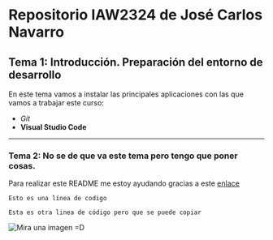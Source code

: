 # Repositorio  IAW2324 de José Carlos Navarro
## Tema 1: Introducción. Preparación  del entorno de desarrollo

En este tema vamos a instalar las principales aplicaciones con las que vamos a
trabajar este curso:
- _Git_
- **Visual Studio Code**

___

### Tema 2: No se de que va este tema pero tengo que poner cosas.

Para realizar este README me estoy ayudando gracias a este [enlace](https://markdown.es/sintaxis-markdown/#reglas)

`Esto es una línea de codigo`

~~~
Esta es otra linea de código pero que se puede copiar
~~~

![Mira una imagen =D](https://images.emojiterra.com/google/android-pie/512px/1f44d-1f3fe.png)